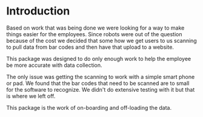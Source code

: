 # Introduction

Based on work that was being done we were looking for a way to make things easier for the employees. Since robots were out of the question because of the cost we decided that some how we get users to us scanning to pull data from bar codes and then have that upload to a website.

This package was designed to do only enough work to help the employee be more accurate with data collection.

The only issue was getting the scanning to work with a simple smart phone or pad. We found that the bar codes that need to be scanned are to small for the software to recognize. We didn't do extensive testing with it but that is where we left off.

This package is the work of on-boarding and off-loading the data.